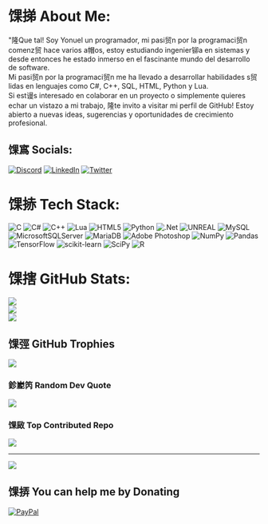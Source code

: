 # 馃挮 About Me:
"隆Que tal! Soy Yonuel un programador, mi pasi贸n por la programaci贸n comenz贸 hace varios a帽os, estoy estudiando ingenier铆a en sistemas y desde entonces he estado inmerso en el fascinante mundo del desarrollo de software.<br>Mi pasi贸n por la programaci贸n me ha llevado a desarrollar habilidades s贸lidas en lenguajes como C#, C++, SQL, HTML, Python y Lua.<br>Si est谩s interesado en colaborar en un proyecto o simplemente quieres echar un vistazo a mi trabajo, 隆te invito a visitar mi perfil de GitHub! Estoy abierto a nuevas ideas, sugerencias y oportunidades de crecimiento profesional.<br>


## 馃寪 Socials:
[![Discord](https://img.shields.io/badge/Discord-%237289DA.svg?logo=discord&logoColor=white)](https://discord.gg/fGM4Cvjgma) [![LinkedIn](https://img.shields.io/badge/LinkedIn-%230077B5.svg?logo=linkedin&logoColor=white)](https://linkedin.com/in/yonuel-pe帽a-570057202) [![Twitter](https://img.shields.io/badge/Twitter-%231DA1F2.svg?logo=Twitter&logoColor=white)](https://twitter.com/_KVaina) 

# 馃捇 Tech Stack:
![C](https://img.shields.io/badge/c-%2300599C.svg?style=flat&logo=c&logoColor=white) ![C#](https://img.shields.io/badge/c%23-%23239120.svg?style=flat&logo=c-sharp&logoColor=white) ![C++](https://img.shields.io/badge/c++-%2300599C.svg?style=flat&logo=c%2B%2B&logoColor=white) ![Lua](https://img.shields.io/badge/lua-%232C2D72.svg?style=flat&logo=lua&logoColor=white) ![HTML5](https://img.shields.io/badge/html5-%23E34F26.svg?style=flat&logo=html5&logoColor=white) ![Python](https://img.shields.io/badge/python-3670A0?style=flat&logo=python&logoColor=ffdd54) ![.Net](https://img.shields.io/badge/.NET-5C2D91?style=flat&logo=.net&logoColor=white) ![UNREAL](https://img.shields.io/badge/unreal-%2320232a.svg?style=flat&logo=unreal-engine&logoColor=white) ![MySQL](https://img.shields.io/badge/mysql-%2300f.svg?style=flat&logo=mysql&logoColor=white) ![MicrosoftSQLServer](https://img.shields.io/badge/Microsoft%20SQL%20Sever-CC2927?style=flat&logo=microsoft%20sql%20server&logoColor=white) ![MariaDB](https://img.shields.io/badge/MariaDB-003545?style=flat&logo=mariadb&logoColor=white) ![Adobe Photoshop](https://img.shields.io/badge/adobephotoshop-%2331A8FF.svg?style=flat&logo=adobephotoshop&logoColor=white) ![NumPy](https://img.shields.io/badge/numpy-%23013243.svg?style=flat&logo=numpy&logoColor=white) ![Pandas](https://img.shields.io/badge/pandas-%23150458.svg?style=flat&logo=pandas&logoColor=white) ![TensorFlow](https://img.shields.io/badge/TensorFlow-%23FF6F00.svg?style=flat&logo=TensorFlow&logoColor=white) ![scikit-learn](https://img.shields.io/badge/scikit--learn-%23F7931E.svg?style=flat&logo=scikit-learn&logoColor=white) ![SciPy](https://img.shields.io/badge/SciPy-%230C55A5.svg?style=flat&logo=scipy&logoColor=%white) ![R](https://img.shields.io/badge/r-%23276DC3.svg?style=flat&logo=r&logoColor=white)
# 馃搳 GitHub Stats:
![](https://github-readme-stats.vercel.app/api?username=YonuelTutorial&theme=tokyonight&hide_border=false&include_all_commits=true&count_private=true)<br/>
![](https://github-readme-streak-stats.herokuapp.com/?user=YonuelTutorial&theme=tokyonight&hide_border=false)<br/>
![](https://github-readme-stats.vercel.app/api/top-langs/?username=YonuelTutorial&theme=tokyonight&hide_border=false&include_all_commits=true&count_private=true&layout=compact)

## 馃弳 GitHub Trophies
![](https://github-profile-trophy.vercel.app/?username=YonuelTutorial&theme=discord&no-frame=true&no-bg=false&margin-w=4)

### 鉁嶏笍 Random Dev Quote
![](https://quotes-github-readme.vercel.app/api?type=horizontal&theme=radical)

### 馃敐 Top Contributed Repo
![](https://github-contributor-stats.vercel.app/api?username=YonuelTutorial&limit=5&theme=dark&combine_all_yearly_contributions=true)

---
[![](https://visitcount.itsvg.in/api?id=YonuelTutorial&icon=9&color=1)](https://visitcount.itsvg.in)

  ## 馃挵 You can help me by Donating
  [![PayPal](https://img.shields.io/badge/PayPal-00457C?style=for-the-badge&logo=paypal&logoColor=white)](https://paypal.me/yonuel15) 

  
<!-- Proudly created with GPRM ( https://gprm.itsvg.in ) -->
